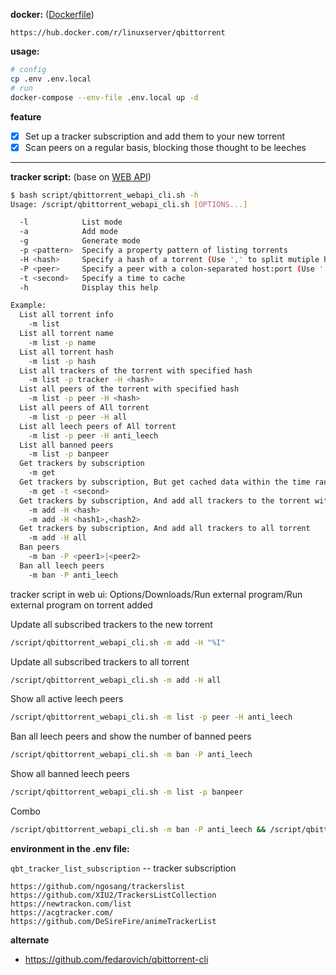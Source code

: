 **docker:** ([Dockerfile](https://github.com/linuxserver/docker-qbittorrent/blob/master/Dockerfile))
```
https://hub.docker.com/r/linuxserver/qbittorrent
```

**usage:**
```bash
# config 
cp .env .env.local
# run
docker-compose --env-file .env.local up -d
```

**feature**

+ [x] Set up a tracker subscription and add them to your new torrent
+ [x] Scan peers on a regular basis, blocking those thought to be leeches

---

**tracker script:** (base on [WEB API](https://github.com/qbittorrent/qBittorrent/wiki/WebUI-API-(qBittorrent-4.1)))
```bash
$ bash script/qbittorrent_webapi_cli.sh -h
Usage: /script/qbittorrent_webapi_cli.sh [OPTIONS...]

  -l            List mode
  -a            Add mode
  -g            Generate mode
  -p <pattern>  Specify a property pattern of listing torrents
  -H <hash>     Specify a hash of a torrent (Use ',' to split mutiple hash)
  -P <peer>     Specify a peer with a colon-separated host:port (Use '|' to split mutiple peers)
  -t <second>   Specify a time to cache
  -h            Display this help

Example:
  List all torrent info
    -m list
  List all torrent name
    -m list -p name
  List all torrent hash
    -m list -p hash
  List all trackers of the torrent with specified hash
    -m list -p tracker -H <hash>
  List all peers of the torrent with specified hash
    -m list -p peer -H <hash>
  List all peers of All torrent
    -m list -p peer -H all
  List all leech peers of All torrent
    -m list -p peer -H anti_leech
  List all banned peers
    -m list -p banpeer
  Get trackers by subscription
    -m get
  Get trackers by subscription, But get cached data within the time range
    -m get -t <second>
  Get trackers by subscription, And add all trackers to the torrent with specified hash
    -m add -H <hash>
    -m add -H <hash1>,<hash2>
  Get trackers by subscription, And add all trackers to all torrent
    -m add -H all
  Ban peers
    -m ban -P <peer1>|<peer2>
  Ban all leech peers
    -m ban -P anti_leech
```

tracker script in web ui: Options/Downloads/Run external program/Run external program on torrent added

Update all subscribed trackers to the new torrent

```bash
/script/qbittorrent_webapi_cli.sh -m add -H "%I"
```

Update all subscribed trackers to all torrent

```bash
/script/qbittorrent_webapi_cli.sh -m add -H all
```

Show all active leech peers

```bash
/script/qbittorrent_webapi_cli.sh -m list -p peer -H anti_leech
```

Ban all leech peers and show the number of banned peers

```bash
/script/qbittorrent_webapi_cli.sh -m ban -P anti_leech
```

Show all banned leech peers

```bash
/script/qbittorrent_webapi_cli.sh -m list -p banpeer
```

Combo

```bash
/script/qbittorrent_webapi_cli.sh -m ban -P anti_leech && /script/qbittorrent_webapi_cli.sh -m list -p banpeer | wc -l
```

**environment in the .env file:**

`qbt_tracker_list_subscription` -- tracker subscription
```
https://github.com/ngosang/trackerslist
https://github.com/XIU2/TrackersListCollection
https://newtrackon.com/list
https://acgtracker.com/
https://github.com/DeSireFire/animeTrackerList
```

**alternate**

+ https://github.com/fedarovich/qbittorrent-cli